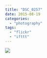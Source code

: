```yaml
---
title: "DSC_0257"
date: 2015-08-19
categories: 
  - "photography"
tags: 
  - "flickr"
  - "ifttt"
---
```


![](https://farm6.staticflickr.com/5707/20702480271_9cedc39688_b.jpg)
